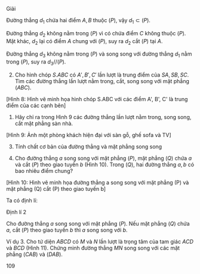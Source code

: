 Giải

Đường thẳng $d_1$ chứa hai điểm $A, B$ thuộc $(P)$, vậy $d_1 \subset (P)$.

Đường thẳng $d_2$ không nằm trong $(P)$ vì có chứa điểm $C$ không thuộc $(P)$. Mặt khác, $d_2$ lại có điểm $A$ chung với $(P)$, suy ra $d_2$ cắt $(P)$ tại $A$.

Đường thẳng $d_3$ không nằm trong $(P)$ và song song với đường thẳng $d_1$ nằm trong $(P)$, suy ra $d_3 // (P)$.

2. Cho hình chóp $S.ABC$ có $A', B', C'$ lần lượt là trung điểm của $SA, SB, SC$. Tìm các đường thẳng lần lượt nằm trong, cắt, song song với mặt phẳng $(ABC)$.

[Hình 8: Hình vẽ minh họa hình chóp S.ABC với các điểm A', B', C' là trung điểm của các cạnh bên]

1. Hãy chỉ ra trong Hình 9 các đường thẳng lần lượt nằm trong, song song, cắt mặt phẳng sàn nhà.

[Hình 9: Ảnh một phòng khách hiện đại với sàn gỗ, ghế sofa và TV]

3. Tính chất cơ bản của đường thẳng và mặt phẳng song song

3. Cho đường thẳng $a$ song song với mặt phẳng $(P)$, mặt phẳng $(Q)$ chứa $a$ và cắt $(P)$ theo giao tuyến $b$ (Hình 10). Trong $(Q)$, hai đường thẳng $a, b$ có bao nhiêu điểm chung?

[Hình 10: Hình vẽ minh họa đường thẳng a song song với mặt phẳng (P) và mặt phẳng (Q) cắt (P) theo giao tuyến b]

Ta có định lí:

Định lí 2

Cho đường thẳng $a$ song song với mặt phẳng $(P)$. Nếu mặt phẳng $(Q)$ chứa $a$, cắt $(P)$ theo giao tuyến $b$ thì $a$ song song với $b$.

Ví dụ 3. Cho tứ diện $ABCD$ có $M$ và $N$ lần lượt là trọng tâm của tam giác $ACD$ và $BCD$ (Hình 11). Chứng minh đường thẳng $MN$ song song với các mặt phẳng $(CAB)$ và $(DAB)$.

109